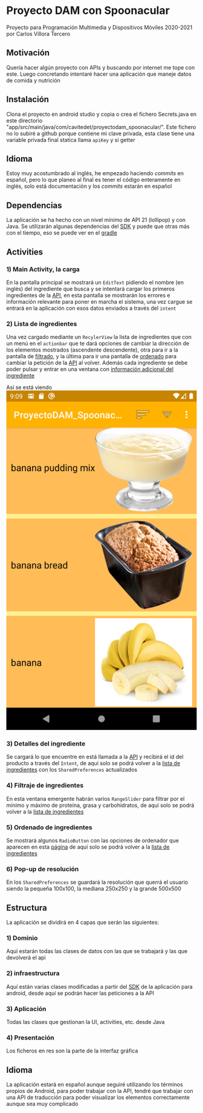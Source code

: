 # Proyecto DAM con Spoonacular

Proyecto para Programación Multimedia y Dispositivos Móviles 2020-2021 por Carlos Víllora Tercero

## Motivación

Quería hacer algún proyecto con APIs y buscando por internet me tope con este. Luego concretando intentaré hacer una aplicación que maneje datos de comida y nutrición

## Instalación

Clona el proyecto en android studio y copia o crea el fichero Secrets.java en este directorio "app/src/main/java/com/cavitedet/proyectodam_spoonacular/". Este fichero no lo subiré a github porque contiene mi clave privada, esta clase tiene una variable privada final statica llama `apiKey` y si getter

## Idioma

Estoy muy acostumbrado al inglés, he empezado haciendo *commits* en español, pero lo que planeo al final es tener el código enteramente en inglés, solo está documentación y los *commits* estarán en español

## Dependencias

La aplicación se ha hecho con un nivel mínimo de API 21 (lollipop) y con Java. Se utilizarán algunas dependencias del  [SDK](https://spoonacular.com/food-api/sdk) y puede que otras más con el tiempo, eso se puede ver en el [gradle](./app/build.gradle)

## Activities

### 1) Main Activity, la carga

En la pantalla principal se mostrará un `EditText` pidiendo el nombre (en inglés) del ingrediente que busca y se intentará cargar los primeros ingredientes de la [API](https://spoonacular.com/food-api/docs#Ingredient-Search), en esta pantalla se mostrarán los errores e información relevante para poner en marcha el sistema, una vez cargue se entrará en la aplicación con esos datos enviados a través del `intent`

### 2) Lista de ingredientes

Una vez cargado mediante un `RecylerView` la lista de ingredientes que con un menú en el `actionbar` que te dará opciones de cambiar la dirección de los elementos mostrados (ascendente descendente), otra para ir a la pantalla de [filtrado](#4-filtraje-de-ingredientes), y la última para ir una pantalla de [ordenado](#5-ordenado-de-ingredientes) para cambiar la petición de la [API](https://spoonacular.com/food-api/docs#Ingredient-Search) al volver. Además cada ingrediente se debe poder pulsar y entrar en una ventana con [información adicional del ingrediente](#3-detalles-del-ingrediente)

Así se está viendo
![Lista imagen](/resources/captura_lista.jpg)

### 3) Detalles del ingrediente

Se cargará lo que encuentre en está llamada a la [API](https://spoonacular.com/food-api/docs#Get-Ingredient-Information) y recibirá el id del producto a través del `Intent`, de aquí solo se podrá volver a la [lista de ingredientes](#2-lista-de-ingredientes) con los `SharedPreferences` actualizados

### 4) Filtraje de ingredientes

En esta ventana emergente habrán varios `RangeSlider` para filtrar por el mínimo y máximo de proteína, grasa y carbohidratos, de aquí solo se podrá volver a la [lista de ingredientes](#2-lista-de-ingredientes) 

### 5) Ordenado de ingredientes

Se mostrará algunos `RadioButton` con las opciones de ordenador que aparecen en esta [página](https://spoonacular.com/food-api/docs#Recipe-Sorting-Options) de aquí solo se podrá volver a la [lista de ingredientes](#2-lista-de-ingredientes) 

### 6) Pop-up de resolución

En los `SharedPreferences` se guardará la resolución que querrá el usuario siendo la pequeña 100x100, la mediana 250x250 y la grande 500x500

## Estructura

La aplicación se dividirá en 4 capas que serán las siguientes:

### 1) Dominio

Aquí estarán todas las clases de datos con las que se trabajará y las que devolverá el api

### 2) infraestructura

Aquí están varias clases modificadas a partir del [SDK](https://spoonacular.com/food-api/sdk) de la aplicación para android, desde aquí se podrán hacer las peticiones a la API

### 3) Aplicación

Todas las clases que gestionan la UI, activities, etc. desde Java

### 4) Presentación

Los ficheros en res son la parte de la interfaz gráfica

## Idioma

La aplicación estará en español aunque seguiré utilizando los términos propios de Android, para poder trabajar con la API, tendré que trabajar con una API de traducción para poder visualizar los elementos correctamente aunque sea muy complicado
